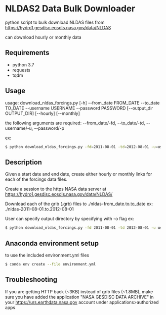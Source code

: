 # NLDAS2 Data Bulk Downloader
python script to bulk download NLDAS files from https://hydro1.gesdisc.eosdis.nasa.gov/data/NLDAS

can download hourly or monthly data

## Requirements
* python 3.7
* requests
* tqdm

## Usage
usage: download_nldas_forcings.py [-h] --from_date FROM_DATE --to_date TO_DATE
                                  --username USERNAME --password PASSWORD
                                  [--output_dir OUTPUT_DIR] [--hourly]
                                  [--monthly]
				  
the following arguments are required: --from_date/-fd, --to_date/-td, --username/-u, --password/-p

  
ex: 

```bash
$ python download_nldas_forcings.py -fd=2011-08-01 -td=2012-08-01 -u=username -p=password -H
```

## Description
Given a start date and end date, create either hourly or monthly links for each of the forcings data files.

Create a session to the https NASA data server at https://hydro1.gesdisc.eosdis.nasa.gov/data/NLDAS/

Download each of the grib (.grb) files to ./nldas-from_date.to.to_date
ex:
 ./nldas-2011-08-01.to.2012-08-01

User can specify output directory by specifying with -o flag
ex:
```bash
$ python download_nldas_forcings.py -fd 2011-08-01 -td 2012-08-01 -u username -p password -H -o nldas_downloads
```

## Anaconda environment setup
to use the included environment.yml files
```bash
$ conda env create --file environment.yml
```

## Troubleshooting

If you are getting HTTP back (~3KB) instead of grib files (~1.8MB), make sure you have added the application "NASA GESDISC DATA ARCHIVE" 
in your https://urs.earthdata.nasa.gov account under applications>authorized apps
